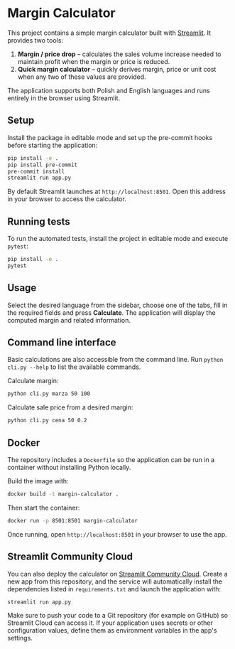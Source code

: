 # Margin Calculator

This project contains a simple margin calculator built with [Streamlit](https://streamlit.io/). It provides two tools:

1. **Margin / price drop** – calculates the sales volume increase needed to maintain profit when the margin or price is reduced.
2. **Quick margin calculator** – quickly derives margin, price or unit cost when any two of these values are provided.

The application supports both Polish and English languages and runs entirely in the browser using Streamlit.

## Setup

Install the package in editable mode and set up the pre-commit hooks before starting the application:

```bash
pip install -e .
pip install pre-commit
pre-commit install
streamlit run app.py
```

By default Streamlit launches at `http://localhost:8501`. Open this address in your browser to access the calculator.

## Running tests

To run the automated tests, install the project in editable mode and execute `pytest`:

```bash
pip install -e .
pytest
```

## Usage

Select the desired language from the sidebar, choose one of the tabs, fill in the required fields and press **Calculate**. The application will display the computed margin and related information.


## Command line interface

Basic calculations are also accessible from the command line. Run `python cli.py --help` to list the available commands.

Calculate margin:

```bash
python cli.py marza 50 100
```

Calculate sale price from a desired margin:

```bash
python cli.py cena 50 0.2
```

## Docker

The repository includes a `Dockerfile` so the application can be run in a
container without installing Python locally.

Build the image with:

```bash
docker build -t margin-calculator .
```

Then start the container:

```bash
docker run -p 8501:8501 margin-calculator
```

Once running, open `http://localhost:8501` in your browser to use the app.


## Streamlit Community Cloud

You can also deploy the calculator on [Streamlit Community Cloud](https://streamlit.io/cloud). Create a new app from this repository, and the service will automatically install the dependencies listed in `requirements.txt` and launch the application with:

```bash
streamlit run app.py
```

Make sure to push your code to a Git repository (for example on GitHub) so Streamlit Cloud can access it. If your application uses secrets or other configuration values, define them as environment variables in the app's settings.

